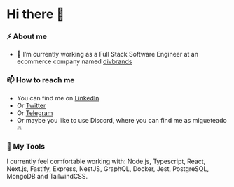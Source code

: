 # Hi there 👋

### ⚡ About me
- 🔭 I’m currently working as a Full Stack Software Engineer at an ecommerce company named [divbrands](https://divbrands.io/)

### 📫 How to reach me
- You can find me on [LinkedIn](https://www.linkedin.com/in/soymvillalobos/)
- Or [Twitter](https://twitter.com/migueteado)
- Or [Telegram](https://t.me/migueteado)
- Or maybe you like to use Discord, where you can find me as migueteado 🔥

### 🔨 My Tools

I currently feel comfortable working with: Node.js, Typescript, React, Next.js, Fastify, Express, NestJS, GraphQL, Docker, Jest, PostgreSQL, MongoDB and TailwindCSS.


<!--
**soymvillalobos/soymvillalobos** is a ✨ _special_ ✨ repository because its `README.md` (this file) appears on your GitHub profile.

Here are some ideas to get you started:

- 🔭 I’m currently working on ...
- 🌱 I’m currently learning ...
- 👯 I’m looking to collaborate on ...
- 🤔 I’m looking for help with ...
- 💬 Ask me about ...
- 📫 How to reach me: ...
- 😄 Pronouns: ...
- ⚡ Fun fact: ...
-->
